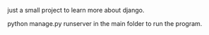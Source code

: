 just a small project to learn more about django.

python manage.py runserver in the main folder to run the program.
